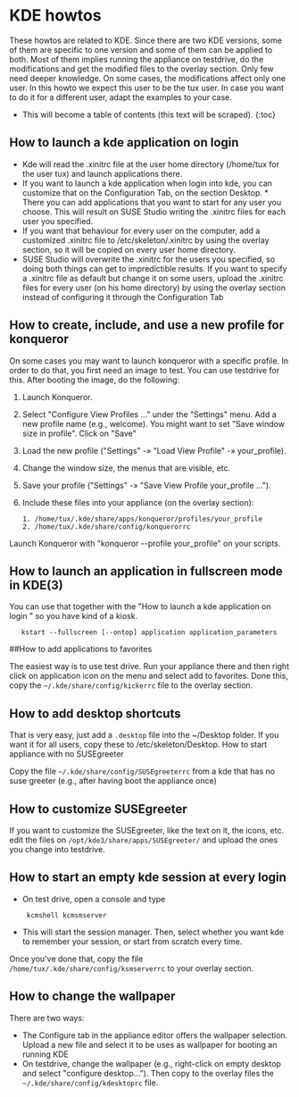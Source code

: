 # KDE howtos

These howtos are related to KDE. Since there are two KDE versions, some of them
are specific to one version and some of them can be applied to both. Most of
them implies running the appliance on testdrive, do the modifications and get
the modified files to the overlay section. Only few need deeper knowledge. On
some cases, the modifications affect only one user. In this howto we expect this
user to be the tux user. In case you want to do it for a different user, adapt
the examples to your case.

* This will become a table of contents (this text will be scraped).
{:toc}

## How to launch a kde application on login

* Kde will read the .xinitrc file at the user home directory (/home/tux for the user tux) and launch applications there.
* If you want to launch a kde application when login into kde, you can customize that on the Configuration Tab, on the section Desktop. * There you can add applications that you want to start for any user you choose. This will result on SUSE Studio writing the .xinitrc files for each user you specified.
* If you want that behaviour for every user on the computer, add a customized .xinitrc file to /etc/skeleton/.xinitrc by using the overlay section, so it will be copied on every user home directory.
* SUSE Studio will overwrite the .xinitrc for the users you specified, so doing both things can get to impredictible results. If you want to specify a .xinitrc file as default but change it on some users, upload the .xinitrc files for every user (on his home directory) by using the overlay section instead of configuring it through the Configuration Tab


## How to create, include, and use a new profile for konqueror

On some cases you may want to launch konqueror with a specific profile. In order to do that, you first need an image to test. You can use testdrive for this. After booting the image, do the following:

1. Launch Konqueror.
2. Select "Configure View Profiles ..." under the "Settings" menu. Add a new profile name (e.g., welcome). You might want to set "Save window size in profile". Click on "Save"
3. Load the new profile ("Settings" -» "Load View Profile" -» your_profile).
4. Change the window size, the menus that are visible, etc.
5. Save your profile ("Settings" -» "Save View Profile your_profile ...").
6. Include these files into your appliance (on the overlay section):  
    
       1. /home/tux/.kde/share/apps/konqueror/profiles/your_profile
       2. /home/tux/.kde/share/config/konquerorrc  

Launch Konqueror with "konqueror --profile your_profile" on your scripts.


## How to launch an application in fullscreen mode in KDE(3)

You can use that together with the "How to launch a kde application on login " so you have kind of a kiosk.  
       
       kstart --fullscreen [--ontop] application application_parameters


##How to add applications to favorites

The easiest way is to use test drive. Run your appliance there and then right click on application icon on the menu and select add to favorites.
Done this, copy the `~/.kde/share/config/kickerrc` file to the overlay section.


## How to add desktop shortcuts

That is very easy, just add a `.desktop` file into the ~/Desktop folder. If you want it for all users, copy these to /etc/skeleton/Desktop.
How to start appliance with no SUSEgreeter

Copy the file `~/.kde/share/config/SUSEgreeterrc` from a kde that has no suse greeter (e.g., after having boot the appliance once)


## How to customize SUSEgreeter

If you want to customize the SUSEgreeter, like the text on it, the icons, etc. edit the files on `/opt/kde3/share/apps/SUSEgreeter/` and upload the ones you change into testdrive.


## How to start an empty kde session at every login

* On test drive, open a console and type  

       kcmshell kcmsmserver

* This will start the session manager. Then, select whether you want kde to remember your session, or start from scratch every time.

Once you've done that, copy the file `/home/tux/.kde/share/config/ksmserverrc` to your overlay section.


## How to change the wallpaper

There are two ways:

* The Configure tab in the appliance editor offers the wallpaper selection. Upload a new file and select it to be uses as wallpaper for booting an running KDE
* On testdrive, change the wallpaper (e.g., right-click on empty desktop and select "configure desktop..."). Then copy to the overlay files the `~/.kde/share/config/kdesktoprc` file.